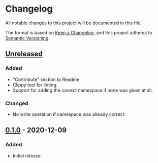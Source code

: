 # Changelog

All notable changes to this project will be documented in this file.

The format is based on [Keep a Changelog](https://keepachangelog.com/en/1.0.0/),
and this project adheres to [Semantic Versioning](https://semver.org/spec/v2.0.0.html).

## [Unreleased]

### Added

- "Contribute" section to Readme.
- Clippy tool for linting.
- Support for adding the correct namespace if none was given at all.

### Changed

- No write operation if namespace was already correct.

## [0.1.0] - 2020-12-09

### Added

- Initial release.

[unreleased]: https://github.com/thled/namespacer/compare/v0.1.0...HEAD
[0.1.0]: https://github.com/thled/namespacer/releases/tag/v0.1.0

